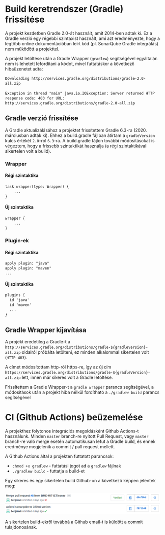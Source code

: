# Build keretrendszer (Gradle) frissítése
A projekt kezdetben Gradle 2.0-át használt, amit 2014-ben adtak ki. Ez a Gradle verzió egy régebbi szintaxist használt, ami azt eredményezte, hogy a legtöbb online dokumentációban leírt kód (pl. SonarQube Gradle integrálás) nem működött a projekttel.

A projekt letöltése után a Gradle Wrapper (`gradlew`) segítségével egyáltalán nem is lehetett lefordítani a kódot, mivel futtatáskor a következő hibaüzenetet adta:

```
Downloading http://services.gradle.org/distributions/gradle-2.0-all.zip

Exception in thread "main" java.io.IOException: Server returned HTTP response code: 403 for URL: http://services.gradle.org/distributions/gradle-2.0-all.zip
```

## Gradle verzió frissítése
A Gradle aktualizálásához a projektet frissítettem Gradle 6.3-ra (2020. márciusban adták ki). Ehhez a build.gradle fájlban átírtam a `gradleVersion` kulcs értékét `2.0`-ról `6.3`-ra. A build.gradle fájlon további módosításokat is végeztem, hogy a frissebb szintaktikát használja (a régi szintaktikával sikertelen volt a build).

### Wrapper
#### Régi szintaktika
```
task wrapper(type: Wrapper) {
    ...
}
```
#### Új szintaktika
```
wrapper {
    ...
}
```

### Plugin-ek
#### Régi szintaktika
```
apply plugin: "java"
apply plugin: "maven"
...
```
#### Új szintaktika
```
plugins {
  id 'java'
  id 'maven'
  ...
}
```

## Gradle Wrapper kijavítása
A projekt eredetileg a Gradle-t a `http://services.gradle.org/distributions/gradle-${gradleVersion}-all.zip` oldalról próbálta letölteni, ez minden alkalommal sikertelen volt (`HTTP 403`).

A címet módosítottam http-ről https-re, így az új cím `https://services.gradle.org/distributions/gradle-${gradleVersion}-all.zip` lett, innen már sikeres volt a Gradle letöltése.

Frissítettem a Gradle Wrapper-t a `gradle wrapper` parancs segítségével, a módosítások után a projekt hiba nélkül fordítható a `./gradlew build` parancs segítségével

# CI (Github Actions) beüzemelése
A projekthez folytonos integrációs megoldásként Github Actions-t használunk. Minden `master` branch-re nyitott Pull Request, vagy `master` branch-re való merge esetén automatikusan lefut a Gradle build, és ennek eredménye megjelenik a commit / pull request mellett.

A Github Actions által a projekten futtatott parancsok:
* `chmod +x gradlew` - futtatási jogot ad a `gradlew` fájlnak
* `./gradlew build` - futtatja a build-et

Egy sikeres és egy sikertelen build Github-on a következő képpen jelentek meg:

![Github build eredmény](images/github_ci.png)

A sikertelen build-ekről továbbá a Github email-t is küldött a commit tulajdonosának.
